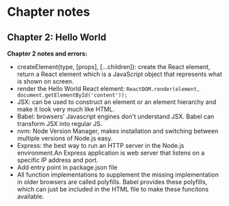 # Chapter notes
## Chapter 2: Hello World
**Chapter 2 notes and errors:**
- createElement(type, [props], [...children]): create the React element, return a React element which is a JavaScript object that represents what is shown on screen.
- render the Hello World React element:
	`ReactDOM.render(element, document.getElementById('content'));`
- JSX: can be used to construct an element or an element hierarchy and make it look very much like HTML.
- Babel: browsers' Javascript engines don't understand JSX. Babel can transform JSX into regular JS.
- nvm: Node Version Manager, makes installation and switching between multiple versions of Node.js easy.
- Express: the best way to run an HTTP server in the Node.js environment.An Express application is web server that listens on a specific IP address and port.
- Add entry point in package.json file
- All function implementations to supplement the missing implementation in older browsers are called polyfills. Babel provides these polyfills, which can just be included in the HTML file to make these funcitons available.
